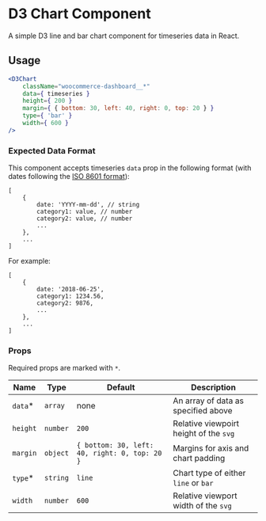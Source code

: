D3 Chart Component
===

A simple D3 line and bar chart component for timeseries data in React.

## Usage

```jsx
<D3Chart
	className="woocommerce-dashboard__*"
	data={ timeseries }
	height={ 200 }
	margin={ { bottom: 30, left: 40, right: 0, top: 20 } }
	type={ 'bar' }
	width={ 600 }
/>
```

### Expected Data Format
This component accepts timeseries `data` prop in the following format (with dates following the [ISO 8601 format](https://en.wikipedia.org/wiki/ISO_8601)):
```
[
	{
		date: 'YYYY-mm-dd', // string
		category1: value, // number
		category2: value, // number
		...
	},
	...
]
```
For example:
```
[
	{
		date: '2018-06-25',
		category1: 1234.56,
		category2: 9876,
		...
	},
	...
]
```

### Props
Required props are marked with `*`.

Name | Type | Default | Description
--- | --- | --- | ---
`data`* | `array` | none | An array of data as specified above
`height` | `number` | `200` | Relative viewpoirt height of the `svg`
`margin` | `object` | `{ bottom: 30, left: 40, right: 0, top: 20 }` | Margins for axis and chart padding
`type`* | `string` | `line` | Chart type of either `line` or `bar`
`width` | `number` | `600` | Relative viewport width of the `svg`
